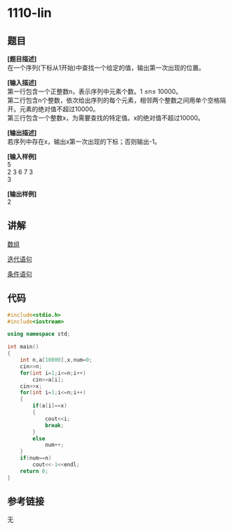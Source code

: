 # 1110-lin
## 题目  
**[题目描述]**  
在一个序列(下标从1开始)中查找一个给定的值，输出第一次出现的位置。  

**[输入描述]**   
第一行包含一个正整数n，表示序列中元素个数。1 ≤n≤ 10000。  
第二行包含n个整数，依次给出序列的每个元素，相邻两个整数之间用单个空格隔开。元素的绝对值不超过10000。  
第三行包含一个整数x，为需要查找的特定值。x的绝对值不超过10000。  

**[输出描述]**  
若序列中存在x，输出x第一次出现的下标；否则输出-1。  

**[输入样例]**  
5  
2 3 6 7 3  
3  

**[输出样例]**  
2  

## 讲解  
[数组]([1])  

[迭代语句]([2])  

[条件语句]([3])  

## 代码  

```cpp
#include<stdio.h>
#include<iostream>

using namespace std;

int main()
{
	int n,a[10000],x,num=0;
	cin>>n;
	for(int i=1;i<=n;i++)
		cin>>a[i];
	cin>>x;
	for(int i=1;i<=n;i++)
	{
		if(a[i]==x)
		{
			cout<<i;
			break;
		}
		else
			num++;
	}
	if(num==n)
		cout<<-1<<endl;
	return 0;
}

```

## 参考链接  
无  
